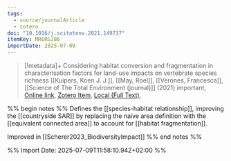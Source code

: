 ```yaml
---
tags:
  - source/journalArticle
  - zotero
doi: "10.1016/j.scitotenv.2021.149737"
itemKey: MR6RGJB6
importDate: 2025-07-09
---
```

>[!metadata]+
> Considering habitat conversion and fragmentation in characterisation factors for land-use impacts on vertebrate species richness
> [[Kuipers, Koen J. J.]], [[May, Roel]], [[Verones, Francesca]], 
> [[Science of The Total Environment (journal)]] (2021)
> important, 
> [Online link](https://linkinghub.elsevier.com/retrieve/pii/S0048969721048129), [Zotero Item](zotero://select/library/items/MR6RGJB6), [Local (Full Text)](file://C:/Users/aburg/Documents/references/zotero/storage/6AZGPTR2/Kuipers2021_Consideringhabitat.pdf), 

%% begin notes %% 
Defines the [[species-habitat relationship]], improving the [[countryside SAR]] by replacing the naive area definition with the [[equivalent connected area]] to account for [[habitat fragmentation]].

Improved in [[Scherer2023_BiodiversityImpact]]
%% end notes %%

%% Import Date: 2025-07-09T11:58:10.942+02:00 %%

